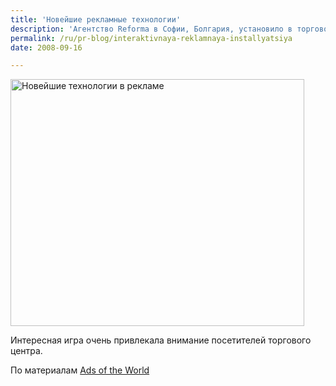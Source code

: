 ```yaml
---
title: 'Новейшие рекламные технологии'
description: 'Агентство Reforma в Софии, Болгария, установило в торговом центре рекламную систему нового поколения. Определение &quot;амбиент&quot; подходит к ней как нельзя лучше - это сочетание цифрового дисплея и панели, реагирующей на движение. На дисплее изображена девушка - только как будто на мятой бумаге, отчего и лицо - морщинистое, искаженное. Водя рукой в воздухе между сенсорных пластин,'
permalink: /ru/pr-blog/interaktivnaya-reklamnaya-installyatsiya
date: 2008-09-16

---
```


<img src="{{ site.assets }}/upload/sofia.jpg" alt="Новейшие технологии в рекламе" title="интерактивная амбиент-реклама"  class="post__img" width="470" height="395">

Интересная игра очень  привлекала внимание посетителей торгового центра.

По материалам <a href="https://adsoftheworld.com/media/ambient/hyavita_wrinkles?size=_original"> Ads of the World</a>

